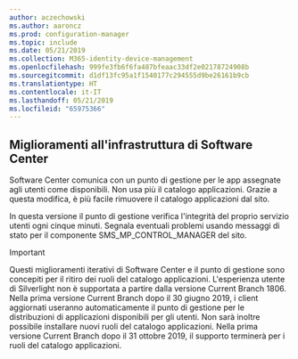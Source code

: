 ```yaml
---
author: aczechowski
ms.author: aaroncz
ms.prod: configuration-manager
ms.topic: include
ms.date: 05/21/2019
ms.collection: M365-identity-device-management
ms.openlocfilehash: 999fe3fb6f6fa487bfeaac33df2e02178724908b
ms.sourcegitcommit: d1df13fc95a1f1540177c294555d9be26161b9cb
ms.translationtype: HT
ms.contentlocale: it-IT
ms.lasthandoff: 05/21/2019
ms.locfileid: "65975366"
---
```

## <a name="bkmk_swctr"></a> Miglioramenti all'infrastruttura di Software Center

<!--3555950-->

Software Center comunica con un punto di gestione per le app assegnate agli utenti come disponibili. Non usa più il catalogo applicazioni. Grazie a questa modifica, è più facile rimuovere il catalogo applicazioni dal sito.

In questa versione il punto di gestione verifica l'integrità del proprio servizio utenti ogni cinque minuti. Segnala eventuali problemi usando messaggi di stato per il componente SMS_MP_CONTROL_MANAGER del sito.

> [!Important]  
> Questi miglioramenti iterativi di Software Center e il punto di gestione sono concepiti per il ritiro dei ruoli del catalogo applicazioni. L'esperienza utente di Silverlight non è supportata a partire dalla versione Current Branch 1806. Nella prima versione Current Branch dopo il 30 giugno 2019, i client aggiornati useranno automaticamente il punto di gestione per le distribuzioni di applicazioni disponibili per gli utenti. Non sarà inoltre possibile installare nuovi ruoli del catalogo applicazioni. Nella prima versione Current Branch dopo il 31 ottobre 2019, il supporto terminerà per i ruoli del catalogo applicazioni.  
